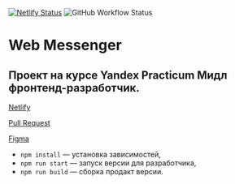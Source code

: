 [![Netlify Status](https://api.netlify.com/api/v1/badges/adfc17c8-641b-4791-97ce-22e87cb8948c/deploy-status)](https://app.netlify.com/sites/candid-malabi-7e182e/deploys) ![GitHub Workflow Status](https://img.shields.io/github/actions/workflow/status/NikolayDimitriev/middle.messenger.praktikum.yandex/tests.yml)

# Web Messenger

## Проект на курсе Yandex Practicum Мидл фронтенд-разработчик.

[Netlify](https://candid-malabi-7e182e.netlify.app/)

[Pull Request](https://github.com/NikolayDimitriev/middle.messenger.praktikum.yandex/pull/2)

[Figma](https://www.figma.com/file/jF5fFFzgGOxQeB4CmKWTiE/Chat_external_link?node-id=0%3A1)

- `npm install` — установка зависимостей,
- `npm run start` — запуск версии для разработчика,
- `npm run build` — сборка продакт версии.

